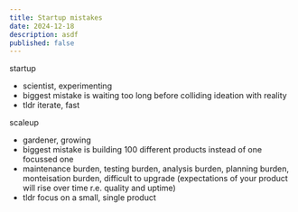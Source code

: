 ```yaml
---
title: Startup mistakes
date: 2024-12-18
description: asdf
published: false
---
```


startup

- scientist, experimenting
- biggest mistake is waiting too long before colliding ideation with reality
- tldr iterate, fast

scaleup

- gardener, growing
- biggest mistake is building 100 different products instead of one focussed one
- maintenance burden, testing burden, analysis burden, planning burden, monteisation burden, difficult to upgrade (expectations of your product will rise over time r.e. quality and uptime)
- tldr focus on a small, single product
